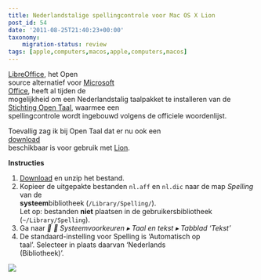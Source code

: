 ```yaml
---
title: Nederlandstalige spellingcontrole voor Mac OS X Lion
post_id: 54
date: '2011-08-25T21:40:23+00:00'
taxonomy:
    migration-status: review
tags: [apple,computers,macos,apple,computers,macos]
---
```

[LibreOffice](http://www.libreoffice.org), het Open  
 source alternatief voor [Microsoft  
 Office](http://office.microsoft.com/nl-nl/), heeft al tijden de  
 mogelijkheid om een Nederlandstalig taalpakket te installeren van de  
[Stichting Open Taal](http://www.opentaal.org/), waarmee een  
 spellingcontrole wordt ingebouwd volgens de officiele woordenlijst.

Toevallig zag ik bij Open Taal dat er nu ook een  
[download](http://www.opentaal.org/bestanden/doc_details/17-opentaal-20-voor-apple-lion)  
 beschikbaar is voor gebruik met [Lion](http://www.apple.com/nl/macosx/).

**Instructies**

1. [Download](http://www.opentaal.org/bestanden/doc_download/17-opentaal-20-voor-apple-lion) en unzip het bestand.
2. Kopieer de uitgepakte bestanden `nl.aff` en `nl.dic` naar de map *Spelling* van de  
**systeem**bibliotheek (`/Library/Spelling/`).  
 Let op: bestanden **niet** plaatsen in de gebruikersbibliotheek (`~/Library/Spelling`).
3. Ga naar * ▸ Systeemvoorkeuren ▸ Taal en tekst ▸ Tabblad ‘Tekst’*
4. De standaard-instelling voor Spelling is ‘Automatisch op  
 taal’. Selecteer in plaats daarvan ‘Nederlands  
 (Bibliotheek)’.

[![](https://www.robertvanbregt.nl/blog/wp-content/uploads/2011/08/taal-en-tekst-nederlands-300x267.png)](https://www.robertvanbregt.nl/blog/wp-content/uploads/2011/08/taal-en-tekst-nederlands.png)